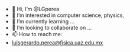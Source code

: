 - 👋 Hi, I’m @LGperea
- 👀 I’m interested in computer science, physics, 
- 🌱 I’m currently learning ...
- 💞️ I’m looking to collaborate on ...
- 📫 How to reach me: 
- luisgerardo.perea@fisica.uaz.edu.mx

<!---
LGperea/LGperea is a ✨ special ✨ repository because its `README.md` (this file) appears on your GitHub profile.
You can click the Preview link to take a look at your changes.
--->
